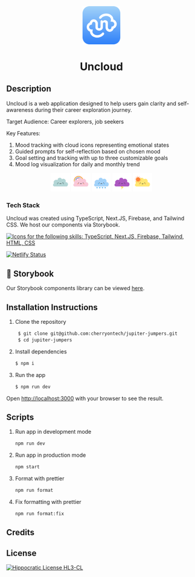 <!-- Add image -->
<div align="center">
        <img width="20%" src="public/uncloud.svg">
   <h1>Uncloud</h1>
</div>

    
## Description

Uncloud is a web application designed to help users gain clarity and self-awareness during their career exploration journey.

Target Audience: Career explorers, job seekers

Key Features:
1. Mood tracking with cloud icons representing emotional states
2. Guided prompts for self-reflection based on chosen mood
3. Goal setting and tracking with up to three customizable goals
4. Mood log visualization for daily and monthly trend

<div align="center">
    <img width="10%" src="public/moods/cloudy.svg">
     <img width="10%" src="public/moods/rainbow.svg">
     <img width="10%" src="public/moods/rainy.svg">
     <img width="10%" src="public/moods/stormy.svg">
     <img width="10%" src="public/moods/sunny.svg">
</div>

### Tech Stack

Uncloud was created using TypeScript, Next.JS, Firebase, and Tailwind CSS. We host our components via Storybook.

<a href="https://skillicons.dev">
  <img src="https://skillicons.dev/icons?i=ts,nextjs,firebase,tailwind,html,css&perline=7" alt="Icons for the following skills: TypeScript, Next.JS, Firebase, Tailwind, HTML, CSS" />
</a>

[![Netlify Status](https://api.netlify.com/api/v1/badges/69e87c78-4e64-4761-b551-4f480a3abfef/deploy-status)](https://app.netlify.com/sites/uncloud/deploys)
## 📖 Storybook

Our Storybook components library can be viewed [here](https://662b31961b954f0f663b71e1-ngtvcffapz.chromatic.com/).

## Installation Instructions

1. Clone the repository

   ```bash
    $ git clone git@github.com:cherryontech/jupiter-jumpers.git
    $ cd jupiter-jumpers
   ```

2. Install dependencies
   ```bash
   $ npm i
   ```
3. Run the app
   ```bash
   $ npm run dev
   ```

Open [http://localhost:3000](http://localhost:3000) with your browser to see the result.

## Scripts

1. Run app in development mode
   ```bash
   npm run dev
   ```
2. Run app in production mode
   ```bash
   npm start
   ```
3. Format with prettier
   ```bash
   npm run format
   ```
4. Fix formatting with prettier
   ```bash
   npm run format:fix
   ```

## Credits

## License

[![Hippocratic License HL3-CL](https://img.shields.io/static/v1?label=Hippocratic%20License&message=HL3-CL&labelColor=5e2751&color=bc8c3d)](https://firstdonoharm.dev/version/3/0/cl.html)
